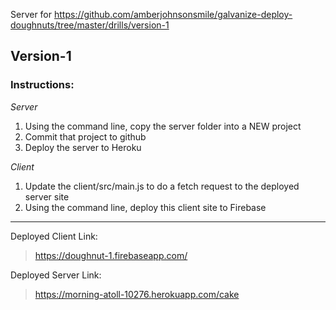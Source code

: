 Server for https://github.com/amberjohnsonsmile/galvanize-deploy-doughnuts/tree/master/drills/version-1

## Version-1

### Instructions:

_Server_
1. Using the command line, copy the server folder into a NEW project
1. Commit that project to github
1. Deploy the server to Heroku

_Client_ 
1.  Update the client/src/main.js to do a fetch request to the deployed server site
1.  Using the command line, deploy this client site to Firebase

<hr> 

Deployed Client Link:
> https://doughnut-1.firebaseapp.com/

Deployed Server Link:
> https://morning-atoll-10276.herokuapp.com/cake

